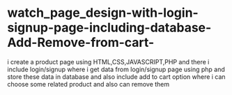 # watch_page_design-with-login-signup-page-including-database-Add-Remove-from-cart-
i create a product page using HTML,CSS,JAVASCRIPT,PHP and there i include login/signup where i get data from login/signup page using php and store these data in database  and also  include add to cart  option where i can choose some related product and also can remove them
